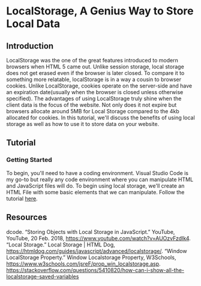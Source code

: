 # LocalStorage, A Genius Way to Store Local Data #
## Introduction ##  
LocalStorage was the one of the great features introduced to modern browsers when HTML 5 came out. Unlike session storage, local storage does not get erased even if the browser is later closed. To compare it to something more relatable, localStorage is in a way a cousin to browser cookies. Unlike LocalStorage, cookies operate on the server-side and have an expiration date(usually when the browser is closed unless otherwise specified). The advantages of using LocalStorage truly shine when the client data is the focus of the website. Not only does it not expire but browsers allocate around 5MB for Local Storage compared to the 4kb allocated for cookies. In this tutorial, we'll discuss the benefits of using local storage as well as how to use it to store data on your website.

## Tutorial ## 
### Getting Started ###
To begin, you'll need to have a coding environment. Visual Studio Code is my go-to but really any code environment where you can manipulate HTML and JavaScript files will do. To begin using local storage, we'll create an HTML File with some basic elements that we can manipulate. Follow the tutorial [here](https://github.com/Benni371/Blog-Tutorial.git).

## Resources ##
dcode. “Storing Objects with Local Storage in JavaScript.” YouTube, YouTube, 20 Feb. 2018, https://www.youtube.com/watch?v=AUOzvFzdIk4. 
“Local Storage.” Local Storage | HTML Dog, https://htmldog.com/guides/javascript/advanced/localstorage/. 
“Window LocalStorage Property.” Window Localstorage Property, W3Schools, https://www.w3schools.com/jsreF/prop_win_localstorage.asp. 
https://stackoverflow.com/questions/5410820/how-can-i-show-all-the-localstorage-saved-variables

